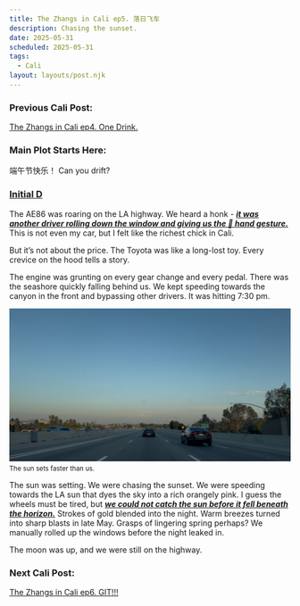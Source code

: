 ```yaml
---
title: The Zhangs in Cali ep5. 落日飞车
description: Chasing the sunset.
date: 2025-05-31
scheduled: 2025-05-31
tags:
  - Cali
layout: layouts/post.njk
---
```


<h3>Previous Cali Post:</h3>
<a href="{{ '/posts/calistoryep4/' | url }}">The Zhangs in Cali ep4. One Drink.</a>

<h3>Main Plot Starts Here:</h3>

端午节快乐！
Can you drift?

<h3>
<a href="https://en.wikipedia.org/wiki/Initial_D_(film)">Initial D</a>
</h3>

The AE86 was roaring on the LA highway. We heard a honk - ***<u>it was another driver rolling down the window and giving us the 🤙 hand gesture.***</u> This is not even my car, but I felt like the richest chick in Cali.

But it’s not about the price. The Toyota was like a long-lost toy. Every crevice on the hood tells a story.

The engine was grunting on every gear change and every pedal. There was the seashore quickly falling behind us. We kept speeding towards the canyon in the front and bypassing other drivers. It was hitting 7:30 pm.

![Chasing Sunset](/img/blog4.0/chasing-sunset.jpg)
<small>The sun sets faster than us.</small>

The sun was setting. We were chasing the sunset. We were speeding towards the LA sun that dyes the sky into a rich orangely pink. I guess the wheels must be tired, but ***<u>we could not catch the sun before it fell beneath the horizon.***</u> Strokes of gold blended into the night. Warm breezes turned into sharp blasts in late May. Grasps of lingering spring perhaps? We manually rolled up the windows before the night leaked in.

The moon was up, and we were still on the highway.

<h3>Next Cali Post:</h3>
<a href="{{ '/posts/calistoryep6/' | url }}">The Zhangs in Cali ep6. GIT!!!</a>

